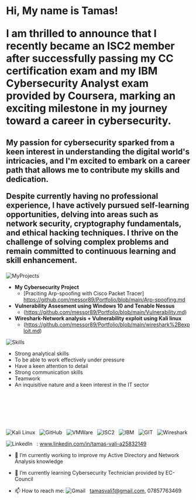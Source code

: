 
<html>
<h1>Hi, My name is  Tamas! 
  
<a>I am thrilled to announce that I recently became an ISC2 member after successfully passing my CC certification exam and my IBM Cybersecurity Analyst exam provided by Coursera, marking an exciting milestone in my journey toward a career in cybersecurity. </a></h1>

<h2>My passion for cybersecurity sparked from a keen interest in understanding the digital world's intricacies, and I'm excited to embark on a career path that allows me to contribute my skills and dedication.


Despite currently having no professional experience, I have actively pursued self-learning opportunities, delving into areas such as network security, cryptography fundamentals, and ethical hacking techniques. I thrive on the challenge of solving complex problems and remain committed to continuous learning and skill enhancement.</h2>

![MyProjects](https://img.shields.io/badge/My-Projects-blue)


- <b> My Cybersecurity Project</b>
  - [Praciting Arp-spoofing with Cisco Packet Tracer] https://github.com/messor89/Portfolio/blob/main/Arp-spoofing.md
- <b>Vulnerability Assesment using Windows 10 and Tenable Nessus</b>
  - (https://github.com/messor89/Portfolio/blob/main/Vulnerability.md) 
- <b>Wireshark-Network analysis + Vulnerability exploit using Kali linux</b>
  - (https://github.com/messor89/Portfolio/blob/main/wireshark%2Bexploit.md)

![Skills](https://img.shields.io/badge/Skills-orange)

- Strong analytical skills
- To be able to work effectively under pressure
- Have a keen attention to detail
- Strong communication skills
- Teamwork
- An inquisitive nature and a keen interest in the IT sector

<br>
<br>
<br>
<br>
<br>

![Kali Linux](https://img.shields.io/badge/-KaliLinux-black?logo=kalilinux&style=social)&nbsp;&nbsp;
![GitHub](https://img.shields.io/badge/-GitHub-black?logo=github&style=social)&nbsp;&nbsp;
![VMWare](https://img.shields.io/badge/-VMWare-black?logo=vmware&style=social)&nbsp;&nbsp;
![ISC2](https://img.shields.io/badge/-ISC2-black?logo=isc2&style=social)&nbsp;&nbsp;
![IBM](https://img.shields.io/badge/-IBM-black?logo=IBM&style=social)&nbsp;&nbsp;
![GIT](https://img.shields.io/badge/-GIT-black?logo=GIT&style=social)&nbsp;&nbsp;
![Wireshark](https://img.shields.io/badge/-Wireshark-black?logo=wireshark&style=social)&nbsp;&nbsp;






![LinkedIn](https://img.shields.io/badge/-LinkedIn-black?logo=linkedin&style=social)&nbsp;&nbsp;
: www.linkedin.com/in/tamas-vali-a25832149

- 🔭 I’m currently working to improve my Active Directory and Network Analysis knowledge

- 🌱 I’m currently learning Cybersecurity Technician provided by EC-Council

- 📫 How to reach me: ![Gmail](https://img.shields.io/badge/-Gmail-black?logo=gmail&style=social)&nbsp;&nbsp;
 tamasvali1@gmail.com, 07857763469

</html>
